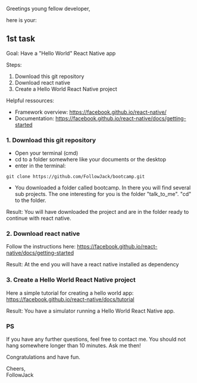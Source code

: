 Greetings young fellow developer,

here is your:     
## 1st task    

Goal: Have a "Hello World" React Native app     

Steps:
1. Download this git repository
2. Download react native
3. Create a Hello World React Native project     

Helpful ressources:
- Framework overview: https://facebook.github.io/react-native/
- Documentation: https://facebook.github.io/react-native/docs/getting-started

### 1. Download this git repository

- Open your terminal (cmd)
- cd to a folder somewhere like your documents or the desktop
- enter in the terminal:
```
git clone https://github.com/FollowJack/bootcamp.git
```
- You downloaded a folder called bootcamp. In there you will find several sub projects. The one interesting for you is the folder "talk_to_me". "cd" to the folder.

Result: You will have downloaded the project and are in the folder ready to continue with react native.   

### 2. Download react native
Follow the instructions here: https://facebook.github.io/react-native/docs/getting-started    

Result: At the end you will have a react native installed as dependency


### 3. Create a Hello World React Native project
Here a simple tutorial for creating a hello world app: https://facebook.github.io/react-native/docs/tutorial    

Result: You have a simulator running a Hello World React Native app.


### PS
If you have any further questions, feel free to contact me. You should not hang somewhere longer than 10 minutes. Ask me then!

Congratulations and have fun.     

Cheers,    
FollowJack  
